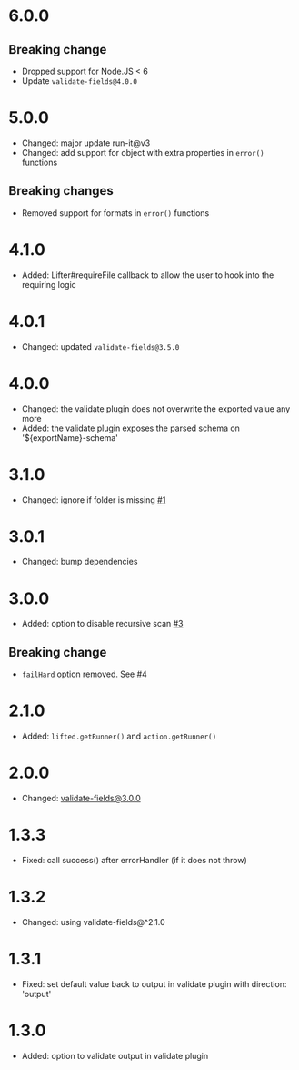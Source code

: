 # 6.0.0
## Breaking change
* Dropped support for Node.JS < 6
* Update `validate-fields@4.0.0`

# 5.0.0
* Changed: major update run-it@v3
* Changed: add support for object with extra properties in `error()` functions

## Breaking changes
* Removed support for formats in `error()` functions

# 4.1.0
* Added: Lifter#requireFile callback to allow the user to hook into the requiring logic

# 4.0.1
* Changed: updated `validate-fields@3.5.0`

# 4.0.0
* Changed: the validate plugin does not overwrite the exported value any more
* Added: the validate plugin exposes the parsed schema on '${exportName}-schema'

# 3.1.0
* Changed: ignore if folder is missing [#1](https://github.com/clubedaentrega/lift-it/issues/1)

# 3.0.1
* Changed: bump dependencies

# 3.0.0
* Added: option to disable recursive scan [#3](https://github.com/clubedaentrega/lift-it/issues/3)

## Breaking change
* `failHard` option removed. See [#4](https://github.com/clubedaentrega/lift-it/issues/4)

# 2.1.0
* Added: `lifted.getRunner()` and `action.getRunner()`

# 2.0.0
* Changed: validate-fields@3.0.0

# 1.3.3
* Fixed: call success() after errorHandler (if it does not throw)

# 1.3.2
* Changed: using validate-fields@^2.1.0

# 1.3.1
* Fixed: set default value back to output in validate plugin with direction: 'output'

# 1.3.0
* Added: option to validate output in validate plugin